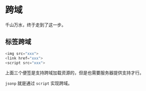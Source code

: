 # 跨域

千山万水，终于走到了这一步。

## 标签跨域

```js
<img src="xxx">
<link href="xxx">
<script src="xxx">
```

上面三个便签是支持跨域加载资源的，但是也需要服务器提供支持才行。

`jsonp` 就是通过 `script` 实现跨域。

